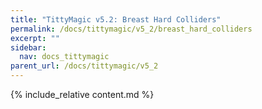 ```yaml
---
title: "TittyMagic v5.2: Breast Hard Colliders"
permalink: /docs/tittymagic/v5_2/breast_hard_colliders
excerpt: ""
sidebar:
  nav: docs_tittymagic
parent_url: /docs/tittymagic/v5_2
---
```


{% include_relative content.md %}
